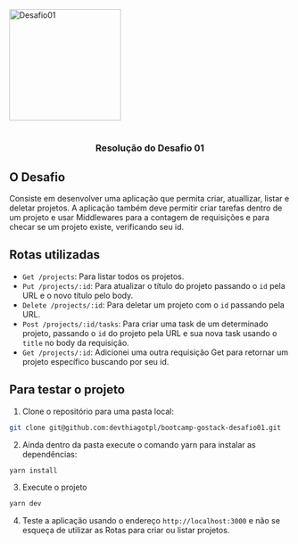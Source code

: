 <img alt="Desafio01" src="https://rocketseat-cdn.s3-sa-east-1.amazonaws.com/bootcamp-header.png" width="200px" />
<h1/>

<p align="center">
<h3 align="center">
  Resolução do Desafio 01 
</p>
</h3>

## O Desafio

Consiste em desenvolver uma aplicação que permita criar, atuallizar, listar e deletar projetos.
A aplicação também deve permitir criar tarefas dentro de um projeto e usar Middlewares para a contagem de requisições
e para checar se um projeto existe, verificando seu id.
## Rotas utilizadas
- `Get /projects`: Para listar todos os projetos.
- `Put /projects/:id`: Para atualizar o título do projeto passando o `id` pela URL e o novo título pelo body.
- `Delete /projects/:id`: Para deletar um projeto com o `id` passando pela URL.
- `Post /projects/:id/tasks`: Para criar uma task de um determinado projeto, passando o `id` do projeto pela URL e sua nova task usando o `title` no body da requisição.
- `Get /projects/:id`: Adicionei uma outra requisição Get para retornar um projeto específico buscando por seu id. 

## Para testar o projeto
1. Clone o repositório para uma pasta local:
```bash
git clone git@github.com:devthiagotpl/bootcamp-gostack-desafio01.git
```
2. Ainda dentro da pasta execute o comando yarn para instalar as dependências:
```bash
yarn install
```
3. Execute o projeto
```bash
yarn dev
```
4. Teste a aplicação usando o endereço `http://localhost:3000` e não se esqueça de utilizar as Rotas para criar ou listar projetos.
